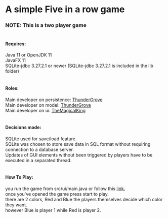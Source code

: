 # A simple Five in a row game
### NOTE: This is a two player game<br/><br/>
#### Requires:<br/>
Java 11 or OpenJDK 11<br/>
JavaFX 11<br/>
SQLite-jdbc 3.27.2.1 or newer (SQLite-jdbc 3.27.2.1 is included in the lib folder)<br/><br/>
#### Roles:<br/>
Main developer on persistence: [ThunderGrove](https://github.com/ThunderGrove)<br/>
Main developer on model: [ThunderGrove](https://github.com/ThunderGrove)<br/>
Main developer on ui: [TheMagicalKing](https://github.com/TheMagicalKing)<br/><br/>
#### Decisions made:<br/>
SQLite used for save/load feature.<br/>
SQLite was chosen to store save data in SQL format without requiring connection to a database server.<br/>
Updates of GUI elements without been triggered by players have to be executed in a separated thread.<br/><br/>
#### How To Play:<br/>
you run the game from src/ui/main.java or follow this [link.](https://github.com/ThunderGrove/FiveInARow/blob/master/src/ui/Main.java)<br/>
once you've opened the game press start to play.<br/>
there are 2 colors, Red and Blue the players themselves decide which color they want.<br/>
however Blue is player 1 while Red is player 2.<br/>
